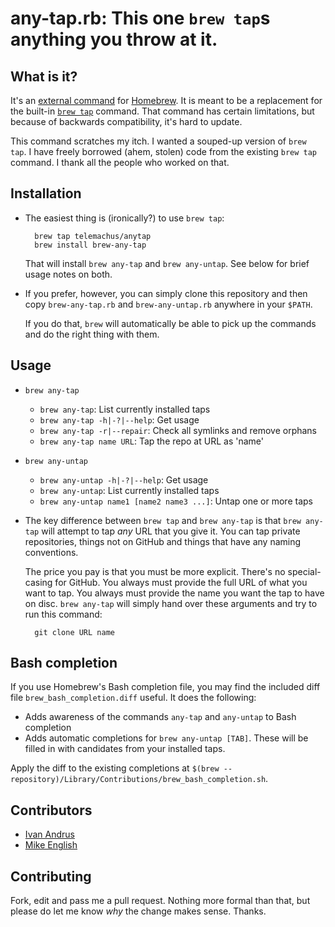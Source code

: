 # any-tap.rb: This one `brew tap`s anything you throw at it.

## What is it?

It's an [external command][ec] for [Homebrew][brew]. It is meant to be
a replacement for the built-in [`brew tap`][bt] command. That command has
certain limitations, but because of backwards compatibility, it's hard to
update.

This command scratches my itch. I wanted a souped-up version of `brew tap`.
I have freely borrowed (ahem, stolen) code from the existing `brew tap`
command. I thank all the people who worked on that.

[ec]: https://github.com/mxcl/homebrew/wiki/External-Commands
[brew]: https://github.com/mxcl/homebrew
[bt]: https://github.com/mxcl/homebrew/wiki/brew-tap

## Installation

+ The easiest thing is (ironically?) to use `brew tap`:

        brew tap telemachus/anytap
        brew install brew-any-tap

  That will install `brew any-tap` and `brew any-untap`. See below for
  brief usage notes on both.
+ If you prefer, however, you can simply clone this repository and then
  copy `brew-any-tap.rb` and `brew-any-untap.rb` anywhere in your `$PATH`.

  If you do that, `brew` will automatically be able to pick up the commands
  and do the right thing with them.

## Usage

+ `brew any-tap`
    + `brew any-tap`: List currently installed taps
    + `brew any-tap -h|-?|--help`: Get usage
    + `brew any-tap -r|--repair`: Check all symlinks and remove orphans
    + `brew any-tap name URL`: Tap the repo at URL as 'name'
+ `brew any-untap`
    + `brew any-untap -h|-?|--help`: Get usage
    + `brew any-untap`: List currently installed taps
    + `brew any-untap name1 [name2 name3 ...]`: Untap one or more taps
+ The key difference between `brew tap` and `brew any-tap` is that `brew
  any-tap` will attempt to tap *any* URL that you give it. You can tap
  private repositories, things not on GitHub and things that have any
  naming conventions.

  The price you pay is that you must be more explicit. There's no
  special-casing for GitHub. You always must provide the full URL of what
  you want to tap. You always must provide the name you want the tap to
  have on disc. `brew any-tap` will simply hand over these arguments and
  try to run this command:

        git clone URL name

## Bash completion

If you use Homebrew's Bash completion file, you may find the included diff
file `brew_bash_completion.diff` useful. It does the following:

+ Adds awareness of the commands `any-tap` and `any-untap` to Bash
  completion
+ Adds automatic completions for `brew any-untap [TAB]`. These will be
  filled in with candidates from your installed taps.

Apply the diff to the existing completions at
`$(brew --repository)/Library/Contributions/brew_bash_completion.sh`.

## Contributors

+ [Ivan Andrus](https://github.com/gvol)
+ [Mike English](https://github.com/englishm)

## Contributing

Fork, edit and pass me a pull request. Nothing more formal than that, but
please do let me know *why* the change makes sense. Thanks.
